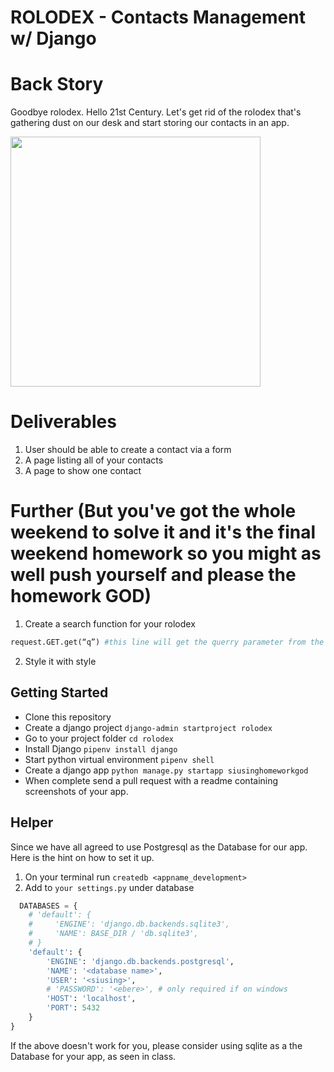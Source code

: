 # ROLODEX - Contacts Management w/ Django

# Back Story
Goodbye rolodex. Hello 21st Century.
Let's get rid of the rolodex that's gathering dust on our desk and start storing our contacts in an app.

<img src="https://cdn.mscdirect.com/global/images/ProductImages/7474251-11.jpg" width="400">

# Deliverables
1. User should be able to create a contact via a form
1. A page listing all of your contacts
1. A page to show one contact

# Further (But you've got the whole weekend to solve it and it's the final weekend homework so you might as well push yourself and please the homework GOD)

1. Create a search function for your rolodex
```python
request.GET.get(“q”) #this line will get the querry parameter from the url
```

2. Style it with style

## Getting Started
- Clone this repository
- Create a django project `django-admin startproject rolodex`
- Go to your project folder `cd rolodex`
- Install Django `pipenv install django`
- Start python virtual environment `pipenv shell`
- Create a django app `python manage.py startapp siusinghomeworkgod`
- When complete send a pull request with a readme containing screenshots of your app.

## Helper
Since we have all agreed to use Postgresql as the Database for our app. Here is the hint on how to set it up.
1. On your terminal run `createdb <appname_development>`
2. Add to `your settings.py` under database
```python
  DATABASES = {
    # 'default': {
    #     'ENGINE': 'django.db.backends.sqlite3',
    #     'NAME': BASE_DIR / 'db.sqlite3',
    # }
    'default': {
        'ENGINE': 'django.db.backends.postgresql',
        'NAME': '<database name>',
        'USER': '<siusing>',
        # 'PASSWORD': '<ebere>', # only required if on windows
        'HOST': 'localhost',
        'PORT': 5432
    }
}
```

If the above doesn't work for you, please consider using sqlite as a the Database for your app, as seen in class.



